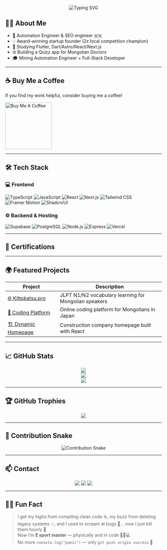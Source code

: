 <!-- Typing animation -->
<p align="center">
  <img 
    src="https://readme-typing-svg.demolab.com?font=FUbuntu+Mono&size=38&pause=100&color=F78C6B&center=true&vCenter=true&width=440&lines=Hi+I'm+Baljir!;Full-Stack+Developer;JLPT+N2+Certified;Deploying+for+Japan](https://readme-typing-svg.herokuapp.com?font=Fira+Code&weight=800&size=32&pause=1000&color=00897B&center=true&vCenter=true&width=435&height=150&lines=%F0%9F%91%8BI'm+Sainbayar;Full-Stack+Developer"
    alt="Typing SVG"
  />
</p>

## 👨‍💻 About Me

- 💼 Automation Engineer & SEO engineer 🇲🇳  
- 💡 Award-winning startup founder (2x local competition champion)
- 🌱 Studying Flutter, Dart/Astro/React/Next.js  
- 🌐 Building a Quizz app for Mongolian Doctors  
- 🎓 Mining Automation Engineer + Full-Stack Developer  

---

## ☕ Buy Me a Coffee

If you find my work helpful, consider buying me a coffee!

<p align="left">
  <a href="https://buymeacoffee.com/sainaadotnett" target="_blank">
    <img 
      src="https://cdn.buymeacoffee.com/buttons/v2/default-yellow.png" 
      alt="Buy Me A Coffee" 
      width="150"
    />
  </a>
</p>

---

## 🛠️ Tech Stack

### 💻 Frontend

![TypeScript](https://img.shields.io/badge/TypeScript-3178C6?style=for-the-badge&logo=typescript&logoColor=white)
![JavaScript](https://img.shields.io/badge/JavaScript-F7DF1E?style=for-the-badge&logo=javascript&logoColor=black)
![React](https://img.shields.io/badge/React-20232A?style=for-the-badge&logo=react&logoColor=61DAFB)
![Next.js](https://img.shields.io/badge/Next.js-000000?style=for-the-badge&logo=next.js&logoColor=white)
![Tailwind CSS](https://img.shields.io/badge/TailwindCSS-06B6D4?style=for-the-badge&logo=tailwindcss&logoColor=white)
![Framer Motion](https://img.shields.io/badge/Framer%20Motion-black?style=for-the-badge&logo=framer)
![Shadcn/UI](https://img.shields.io/badge/Shadcn%2FUI-Component%20Library-ef4444?style=for-the-badge)

### ⚙️ Backend & Hosting

![Supabase](https://img.shields.io/badge/Supabase-3ECF8E?style=for-the-badge&logo=supabase&logoColor=white)
![PostgreSQL](https://img.shields.io/badge/PostgreSQL-336791?style=for-the-badge&logo=postgresql&logoColor=white)
![Node.js](https://img.shields.io/badge/Node.js-339933?style=for-the-badge&logo=node.js&logoColor=white)
![Express](https://img.shields.io/badge/Express.js-000000?style=for-the-badge&logo=express&logoColor=white)
![Vercel](https://img.shields.io/badge/Vercel-000000?style=for-the-badge&logo=vercel&logoColor=white)

---

## 🏅 Certifications



---

## 🌍 Featured Projects

| Project | Description |
|--------|-------------|
| [🌐 Kittokatsu.pro](https://kittokatsu.pro) | JLPT N1/N2 vocabulary learning for Mongolian speakers |
| [🧠 Coding Platform](https://hellobraincode.com) | Online coding platform for Mongolians in Japan |
| [🏗 Dynamic Homepage](https://baljir0901.github.io/homies-website/) | Construction company homepage built with React |

---

## 📈 GitHub Stats

<p align="center">
  <img src="https://github-readme-stats.vercel.app/api?username=MonDroids&show_icons=true&theme=tokyonight" />
  <br/>
  <img src="https://github-readme-stats.vercel.app/api/top-langs/?username=MonDroids&layout=compact&theme=tokyonight" />
  <br/>
  <img src="https://github-readme-streak-stats.herokuapp.com/?user=MonDroids&theme=tokyonight" />
</p>

---

## 🏆 GitHub Trophies

<p align="center">
  <img src="https://github-profile-trophy.vercel.app/?username=MonDroids&theme=onedark&column=6" />
</p>

---

## 🐍 Contribution Snake

<p align="center">
  <img src="https://raw.githubusercontent.com/MonDroids/MonDroids/output/github-contribution-grid-snake-dark.svg" alt="Contribution Snake" />
</p>

---

## 📫 Contact

<p align="center">
  <a href="https://www.youtube.com/@SainaaDotNet"><img src="https://img.shields.io/badge/YouTube-Kittokatsu-red?style=for-the-badge&logo=youtube&logoColor=white" /></a>
  <a href="https://sainaa.net"><img src="https://img.shields.io/badge/Website-sainaa.net-lightgrey?style=for-the-badge&logo=google-chrome&logoColor=white" /></a>
  <a href="mailto:sainaa.threats@gmail.com"><img src="https://img.shields.io/badge/Email-Contact-blue?style=for-the-badge&logo=gmail&logoColor=white" /></a>
</p>

---

## 🤹‍♂️ Fun Fact

> I get my highs from compiling clean code ☕, my buzz from deleting legacy systems 💥, and I used to scream at bugs 🐛... now I just bill them hourly 💸  
> Now I’m **E sport master** — physically and in code 🏃‍♂️💻  
> No more `console.log("panic")` — only `git push origin success` 🚀
